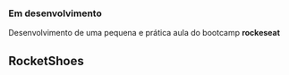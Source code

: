 ### Em desenvolvimento

Desenvolvimento de uma pequena e prática aula
do bootcamp **rockeseat**

## RocketShoes    
